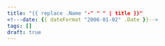```yaml
---
title: "{{ replace .Name "-" " " | title }}"
<!---date: {{ dateFormat "2006-01-02" .Date }}-->
tags: []
draft: true
---
```

